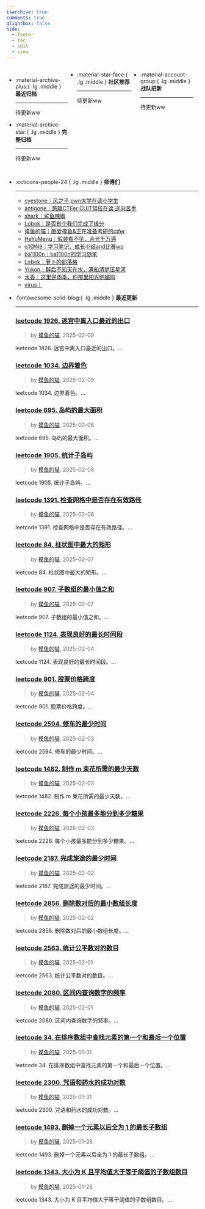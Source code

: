 ```yaml
---
isarchive: true
comments: true
glightbox: false
hide:
  - footer
  - toc
  - edit
  - view
---
```


<div class="grid" style="display: grid;grid-template-columns: 32% 33% 32%;" markdown>

<div class="grid cards" style="display: grid; grid-template-columns: 1fr;" markdown>

-   :material-archive-plus:{ .lg .middle } __最近归档__

    ---

    待更新ww


-   :material-archive-star:{ .lg .middle } __完整归档__

    ---

    待更新ww



</div>

<div class="grid cards" markdown>

-   :material-star-face:{ .lg .middle } __社区推荐__

    ---

    待更新ww


</div>

<div class="grid cards" markdown>

-   :material-account-group:{ .lg .middle } __战队招新__

    ---

    待更新ww


</div>

</div>

<div class="grid cards" markdown>

-   :octicons-people-24:{ .lg .middle } __师傅们__

    ---
    - [cvestone｜风之子 pwn大学在读小学生](https://www.su-cvestone.cn/)
    - [antigone｜蒟蒻CTFer CUIT驾校在读 逆向苦手](https://antigone4224.github.io/)
    - [shark｜鲨鱼辣椒](https://www.shark45.cn/)
    - [Lobok｜是否有个我们完成了缘分](http://dis4.cn/)
    - [摸鱼的猫｜酷爱摸鱼&正在准备考研的ctfer](https://blog.csdn.net/qq_62172019/)
    - [HeYuMeng｜假装看不见，余光千万遍](http://www.heyumeng.online/)
    - [q1@N9｜学习笔记、成长小结and比赛wp](https://qsheep24.wordpress.com)
    - [ba1100n｜ba1100n的学习随笔](http://www.ba1100n.tech)
    - [Lobok｜萝卜的部落格](https://dis4.cn)
    - [Yukon｜醉后不知天在水，满船清梦压星河](https://yukon.icu)
    - [水委｜这里是雨季，你那里阳光明媚吗](https://arch3rn4r.github.io)
    - [virus｜](https://megachar0x01.github.io)

</div>
<div class="grid cards" markdown>

-   :fontawesome-solid-blog:{ .lg .middle } __最近更新__

    ---
    ### [leetcode 1926. 迷宫中离入口最近的出口](https://blog.csdn.net/qq_62172019/article/details/145524818)  
    >by [摸鱼的猫](https://blog.csdn.net/qq_62172019/), 2025-02-09

    leetcode 1926. 迷宫中离入口最近的出口。...
    ### [leetcode 1034. 边界着色](https://blog.csdn.net/qq_62172019/article/details/145524854)  
    >by [摸鱼的猫](https://blog.csdn.net/qq_62172019/), 2025-02-09

    leetcode 1034. 边界着色。...
    ### [leetcode 695. 岛屿的最大面积](https://blog.csdn.net/qq_62172019/article/details/145512421)  
    >by [摸鱼的猫](https://blog.csdn.net/qq_62172019/), 2025-02-08

    leetcode 695. 岛屿的最大面积。...
    ### [leetcode 1905. 统计子岛屿](https://blog.csdn.net/qq_62172019/article/details/145512120)  
    >by [摸鱼的猫](https://blog.csdn.net/qq_62172019/), 2025-02-08

    leetcode 1905. 统计子岛屿。...
    ### [leetcode 1391. 检查网格中是否存在有效路径](https://blog.csdn.net/qq_62172019/article/details/145511777)  
    >by [摸鱼的猫](https://blog.csdn.net/qq_62172019/), 2025-02-08

    leetcode 1391. 检查网格中是否存在有效路径。...
    ### [leetcode 84. 柱状图中最大的矩形](https://blog.csdn.net/qq_62172019/article/details/145492481)  
    >by [摸鱼的猫](https://blog.csdn.net/qq_62172019/), 2025-02-07

    leetcode 84. 柱状图中最大的矩形。...
    ### [leetcode 907. 子数组的最小值之和](https://blog.csdn.net/qq_62172019/article/details/145490884)  
    >by [摸鱼的猫](https://blog.csdn.net/qq_62172019/), 2025-02-07

    leetcode 907. 子数组的最小值之和。...
    ### [leetcode 1124. 表现良好的最长时间段](https://blog.csdn.net/qq_62172019/article/details/145438753)  
    >by [摸鱼的猫](https://blog.csdn.net/qq_62172019/), 2025-02-04

    leetcode 1124. 表现良好的最长时间段。...
    ### [leetcode 901. 股票价格跨度](https://blog.csdn.net/qq_62172019/article/details/145438573)  
    >by [摸鱼的猫](https://blog.csdn.net/qq_62172019/), 2025-02-04

    leetcode 901. 股票价格跨度。...
    ### [leetcode 2594. 修车的最少时间](https://blog.csdn.net/qq_62172019/article/details/145428221)  
    >by [摸鱼的猫](https://blog.csdn.net/qq_62172019/), 2025-02-03

    leetcode 2594. 修车的最少时间。...
    ### [leetcode 1482. 制作 m 束花所需的最少天数](https://blog.csdn.net/qq_62172019/article/details/145428164)  
    >by [摸鱼的猫](https://blog.csdn.net/qq_62172019/), 2025-02-03

    leetcode 1482. 制作 m 束花所需的最少天数。...
    ### [leetcode 2226. 每个小孩最多能分到多少糖果](https://blog.csdn.net/qq_62172019/article/details/145428060)  
    >by [摸鱼的猫](https://blog.csdn.net/qq_62172019/), 2025-02-03

    leetcode 2226. 每个小孩最多能分到多少糖果。...
    ### [leetcode 2187. 完成旅途的最少时间](https://blog.csdn.net/qq_62172019/article/details/145417095)  
    >by [摸鱼的猫](https://blog.csdn.net/qq_62172019/), 2025-02-02

    leetcode 2187. 完成旅途的最少时间。...
    ### [leetcode 2856. 删除数对后的最小数组长度](https://blog.csdn.net/qq_62172019/article/details/145417048)  
    >by [摸鱼的猫](https://blog.csdn.net/qq_62172019/), 2025-02-02

    leetcode 2856. 删除数对后的最小数组长度。...
    ### [leetcode 2563. 统计公平数对的数目](https://blog.csdn.net/qq_62172019/article/details/145414630)  
    >by [摸鱼的猫](https://blog.csdn.net/qq_62172019/), 2025-02-01

    leetcode 2563. 统计公平数对的数目。...
    ### [leetcode 2080. 区间内查询数字的频率](https://blog.csdn.net/qq_62172019/article/details/145414480)  
    >by [摸鱼的猫](https://blog.csdn.net/qq_62172019/), 2025-02-01

    leetcode 2080. 区间内查询数字的频率。...
    ### [leetcode 34. 在排序数组中查找元素的第一个和最后一个位置](https://blog.csdn.net/qq_62172019/article/details/145406886)  
    >by [摸鱼的猫](https://blog.csdn.net/qq_62172019/), 2025-01-31

    leetcode 34. 在排序数组中查找元素的第一个和最后一个位置。...
    ### [leetcode 2300. 咒语和药水的成功对数](https://blog.csdn.net/qq_62172019/article/details/145406838)  
    >by [摸鱼的猫](https://blog.csdn.net/qq_62172019/), 2025-01-31

    leetcode 2300. 咒语和药水的成功对数。...
    ### [leetcode 1493. 删掉一个元素以后全为 1 的最长子数组](https://blog.csdn.net/qq_62172019/article/details/145337372)  
    >by [摸鱼的猫](https://blog.csdn.net/qq_62172019/), 2025-01-28

    leetcode 1493. 删掉一个元素以后全为 1 的最长子数组。...
    ### [leetcode 1343. 大小为 K 且平均值大于等于阈值的子数组数目](https://blog.csdn.net/qq_62172019/article/details/145321379)  
    >by [摸鱼的猫](https://blog.csdn.net/qq_62172019/), 2025-01-28

    leetcode 1343. 大小为 K 且平均值大于等于阈值的子数组数目。...

</div>
